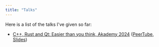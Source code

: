 ```yaml
---
title: "Talks"
---
```


Here is a list of the talks I've given so far:

* [C++, Rust and Qt: Easier than you think, Akademy 2024](https://conf.kde.org/event/6/contributions/203/) ([PeerTube](https://tube.kockatoo.org/w/bdDAWwGXRyWmyVBn9mdbnP), [Slides](https://conf.kde.org/event/6/contributions/203/attachments/133/169/akademy-2024-qt-rust.pdf))
